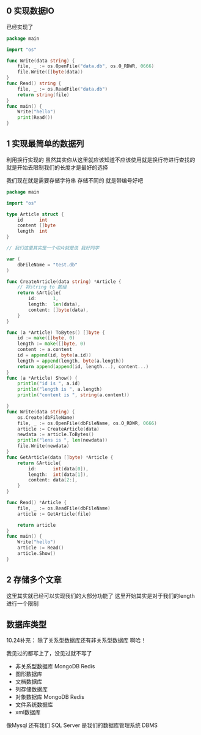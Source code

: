 

## 0 实现数据IO

已经实现了 

```go
package main

import "os"

func Write(data string) {
	file, _ := os.OpenFile("data.db", os.O_RDWR, 0666)
	file.Write([]byte(data))
}
func Read() string {
	file, _ := os.ReadFile("data.db")
	return string(file)
}
func main() {
	Write("hello")
	print(Read())
}
```

## 1 实现最简单的数据列 

利用换行实现的 虽然其实你从这里就应该知道不应该使用就是换行符进行查找的 就是开始去限制我们的长度才是最好的选择

我们现在就是需要存储字符串 存储不同的 就是带编号好吧 

```go
package main

import "os"

type Article struct {
	id      int
	content []byte
	length  int
}

// 我们这里其实是一个切片就是说 我好同学

var (
	dbFileName = "test.db"
)

func CreateArticle(data string) *Article {
	// 将string to 数组
	return &Article{
		id:      1,
		length:  len(data),
		content: []byte(data),
	}
}

func (a *Article) ToBytes() []byte {
	id := make([]byte, 0)
	length := make([]byte, 0)
	content := a.content
	id = append(id, byte(a.id))
	length = append(length, byte(a.length))
	return append(append(id, length...), content...)
}
func (a *Article) Show() {
	println("id is ", a.id)
	println("length is ", a.length)
	println("content is ", string(a.content))

}
func Write(data string) {
	os.Create(dbFileName)
	file, _ := os.OpenFile(dbFileName, os.O_RDWR, 0666)
	article := CreateArticle(data)
	newdata := article.ToBytes()
	println("lens is ", len(newdata))
	file.Write(newdata)
}
func GetArticle(data []byte) *Article {
	return &Article{
		id:      int(data[0]),
		length:  int(data[1]),
		content: data[2:],
	}
}

func Read() *Article {
	file, _ := os.ReadFile(dbFileName)
	article := GetArticle(file)

	return article
}
func main() {
	Write("hello")
	article := Read()
	article.Show()
}

```

## 2 存储多个文章

这里其实就已经可以实现我们的大部分功能了 这里开始其实是对于我们的length进行一个限制

## 数据库类型

10.24补充：
除了关系型数据库还有非关系型数据库 啊哈！

我见过的都写上了，没见过就不写了

* 非关系型数据库 MongoDB Redis 
* 图形数据库
* 文档数据库
* 列存储数据库
* 对象数据库 MongoDB Redis 
* 文件系统数据库
* xml数据库

像Mysql  还有我们 SQL Server 是我们的数据库管理系统 DBMS

